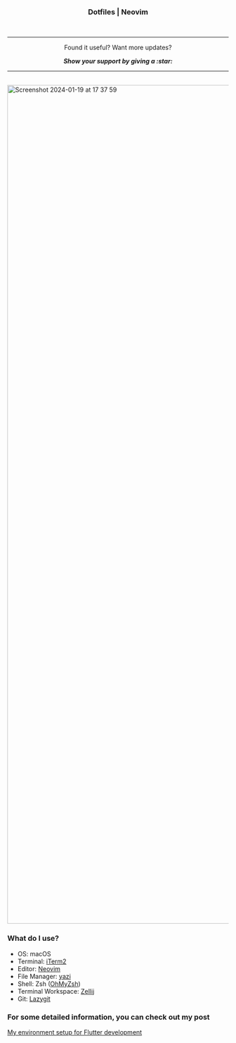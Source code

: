 <h3 align = "center"> Dotfiles | Neovim  </h1>

<br/>

---

<p align="center">
  Found it useful? Want more updates?
</p>

<p align = "center">
  <b> <i> Show your support by giving a :star: </b> </i>
</p>

---

</br>

<img width="1904" alt="Screenshot 2024-01-19 at 17 37 59" src="https://github.com/wzslr321/dotfiles/assets/59893892/9b3c7e5a-0f9d-4359-a82f-07634ae2ea6c">

### What do I use?

- OS: macOS 
- Terminal: [iTerm2](https://iterm2.com)
- Editor: [Neovim](https://neovim.io)
- File Manager: [yazi](https://github.com/sxyazi/yazi)
- Shell: Zsh ([OhMyZsh](https://github.com/ohmyzsh/ohmyzsh))
- Terminal Workspace: [Zellij](https://zellij.dev)
- Git: [Lazygit](https://github.com/jesseduffield/lazygit)


### For some detailed information, you can check out my post 
[My environment setup for Flutter development](https://wiktorzajac.me/posts/flutter-nvim/)
